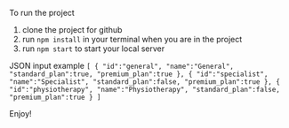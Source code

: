 To run the project
1. clone the project for github
2. run `npm install` in your terminal when you are in the project
3. run `npm start` to start your local server

JSON input example
`[
   {
      "id":"general",
      "name":"General",
      "standard_plan":true,
      "premium_plan":true
   },
   {
      "id":"specialist",
      "name":"Specialist",
      "standard_plan":false,
      "premium_plan":true
   },
   {
      "id":"physiotherapy",
      "name":"Physiotherapy",
      "standard_plan":false,
      "premium_plan":true
   }
]`

Enjoy!
